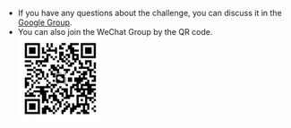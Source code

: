 - If you have any questions about the challenge, you can discuss it in the [Google Group](https://groups.google.com/g/mmvpr/).
- You can also join the WeChat Group by the QR code.<br><img src="./figs/WeChat%20Group.jpg" alt="WeChatGroup" style="width: 150px; height: 150px;">
